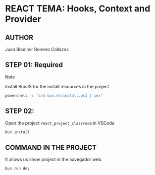 # REACT TEMA: Hooks, Context and Provider

## AUTHOR

Juan Bladimir Romero Collazos

## STEP 01: Required

>[!NOTE]
>Install BunJS for the install resources in the project

```bash
powershell -c "irm bun.sh/install.ps1 | iex"
```

## STEP 02:

Open the project `react_project_classroom` in VSCode

```bash
bun install
```

## COMMAND IN THE PROJECT

It allows us show project in the navegador web.

```bash
bun run dev
```